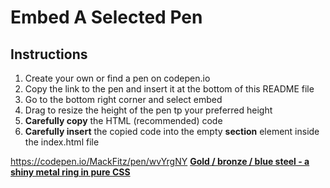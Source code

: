 # Embed A Selected Pen

## Instructions

1. Create your own or find a pen on codepen.io
2. Copy the link to the pen and insert it at the bottom of this README file
3. Go to the bottom right corner and select embed
4. Drag to resize the height of the pen tp your preferred height
5. **Carefully copy** the HTML (recommended) code
6. **Carefully insert** the copied code into the empty **section** element inside the index.html file

https://codepen.io/MackFitz/pen/wvYrgNY
[**Gold / bronze / blue steel - a shiny metal ring in pure CSS**](https://codepen.io)

